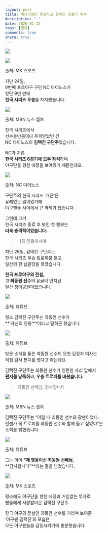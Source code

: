 ```yaml
---
layout: post
title: 택진이형이 우승하고 찾아간 전설의 투수
description: " "
date: 2020-01-22
tags: [경제]
comments: true
share: true
---
```



![](https://post-phinf.pstatic.net/MjAxOTA0MThfMjYz/MDAxNTU1NTY4NzcyMTc3.tmFyyOFz_nLINfaBRb3vdmeOZH1lj5uVPuwOFL6yNbAg.WyVpf5j-7-Dc-sRP2L2iqhjYUw-b7loGyqFOpAEuqDwg.GIF/b2.gif?type=w1200&type=w1200)

![](https://post-phinf.pstatic.net/MjAyMDExMzBfMjYy/MDAxNjA2Njk1MzY5MzIw.Glh65bmynn-y5c0KTKwWtuOTVAuRMABr4bP96kibyh0g.RrisdJAwnWao-bL6e3G02Rn-xCHz3q_gGQIQsWR7YeEg.PNG/1._%EB%A0%88%EC%95%8C_%EC%B5%9C%EC%A2%85.png?type=w1200)

출처: MK 스포츠

지난 24일,  
9번째 프로야구 구단 NC 다이노스가  
창단 9년 만에  
**한국 시리즈 우승**을 차지했습니다.

![](https://post-phinf.pstatic.net/MjAyMDExMzBfMjE2/MDAxNjA2Njk1Mzg2MDcz.07-bZacO4uPghyB_Fc_xncdcJFgYZ1CSjbDn0XMbheEg.AJbcvI2Z-Kt3ieIvVjejesGcF81Edc8A599naGBYTGog.PNG/3._%E3%85%A1%E3%85%A0%E3%85%9C.png?type=w1200)

출처: MBN 뉴스 캡처

한국 시리즈에서  
선수들만큼이나 주목받았던 건  
NC 다이노스의  **김택진 구단주**였습니다.  
  
NC가 치른  
**한국 시리즈 6경기에** **모두 참석**하며  
야구단을 향한 애정을 보여줬기 때문인데요.

![](https://post-phinf.pstatic.net/MjAyMDExMzBfOSAg/MDAxNjA2Njk1NDA4MjU2.xSOjCgZSeSuHFMqTayDhRPO7SFZS5Zlx0j5HQls0kPwg.uY_oKsVlVZAKNvsBeXWpR4Lt2IUI6hF-NxBHj9eJBH8g.PNG/7._%E3%85%9C%E3%85%8A.png?type=w1200)

출처: NC 다이노스

구단주의 한국 시리즈 ‘개근’은  
유례없는 일이었기에  
야구팬들 사이에서 큰 화제가 됐습니다.  
  
그런데 그가  
한국 시리즈 종료 후 보인 첫 행보는  
**더욱 충격적이었습니다.**

> 나의 영웅이시여

지난 26일, 김택진 구단주는  
한국 시리즈 우승 트로피를 들고  
일산의 한 납골당을 찾았습니다.  
  
**한국 프로야구의 전설,**  
**고 최동원 선수**의 유골이 안치된  
일산 청아공원이었습니다.

![](https://post-phinf.pstatic.net/MjAyMDExMzBfODUg/MDAxNjA2Njk1NDY1MzYx.V8AXerHzOluqmbCcZiZg5MtpMXoPBTWNAB11uF7vmD8g.xirnnBvq2bgAvtA6GdRUXAddLOhhAB1iUEVGmUR7wskg.GIF/%EC%8B%9C%ED%80%80%EC%8A%A4_01_3.gif?type=w1200)

출처: 유튜브

평소 김택진 구단주는 최동원 선수가  
**‘자신의 영웅’**이라고 말하곤 했습니다.

![](https://post-phinf.pstatic.net/MjAyMDExMzBfMTQ1/MDAxNjA2Njk1NDg0MTgz.UWdzepUVHS_uJqZXOf-HJfi23fZbA2Dy8kteLafqSfog.7xLQgr_GyKvWkx8Vb38XlsF39YxBrBHpEqDWKeLPIwog.PNG/7._DBXBQ%2C.png?type=w1200)

출처: 유튜브

방문 소식을 들은 최동원 선수의 모친 김정자 여사는  
직접 감사 편지를 썼다고 하는데요.  
  
김택진 구단주는 최동원 선수가 영면한 자리 앞에서  
**편지를 낭독하고, 우승 트로피를 바쳤습니다.**

> 최동원 선배님, 감사합니다

![](https://post-phinf.pstatic.net/MjAyMDExMzBfOTIg/MDAxNjA2Njk1NTE3NzE3.-7vvvCEG5P2cw9OmYWSaQ6COOWIUvApXSMhApRfMx58g.Go6gNCDIfRfeZbRWi9Kh4rMc5HgWDF0G4BKoG221gxwg.PNG/5._MBN.png?type=w1200)

출처: MBN 뉴스 캡처

김택진 구단주는 “어릴 때 최동원 선수의 광팬이었다.  
언젠가 꼭 트로피를 최동원 선수와 함께 들고 싶었다”는  
소회를 밝혔습니다.

![](https://post-phinf.pstatic.net/MjAyMDExMzBfMTY3/MDAxNjA2Njk1NTM5MzUw.83_25b7R81z1Ss7sQomUvNX6p-llimmsxlsg_hy4A-sg.1j8hkNAbpy5zqrw9Yw0VrNbAww_OVM6cTlY9Rs00_MMg.PNG/4._DBXBQ.png?type=w1200)

출처: 유튜브

그는 이어 **“제 영웅이신 최동원 선배님,**  
**감사합니다”**라는 말을 남겼습니다.

![](https://post-phinf.pstatic.net/MjAyMDExMzBfMTQ1/MDAxNjA2Njk1NTU1ODQ4.hz5ZGTr7_lmniNqv1h-Buhv5byh5dmrlksgiwDddu4Ig.S6yLmgtyG3sL59dzIDKHQwqoX43TuhgGGwAVoTYMFhYg.PNG/3._%EC%97%A0%EC%BC%80%EC%B5%9C%EC%A2%85.png?type=w1200)

출처: MK 스포츠

평소에도 야구단을 향한 애정과 거침없는 투자로  
팬들에게 사랑받아온 김택진 구단주.  
  
한국 야구의 전설인 최동원 선수를 기리며 보여준  
‘야구팬 김택진’의 모습은  
모든 야구팬들을 감동시키기에 충분했습니다.